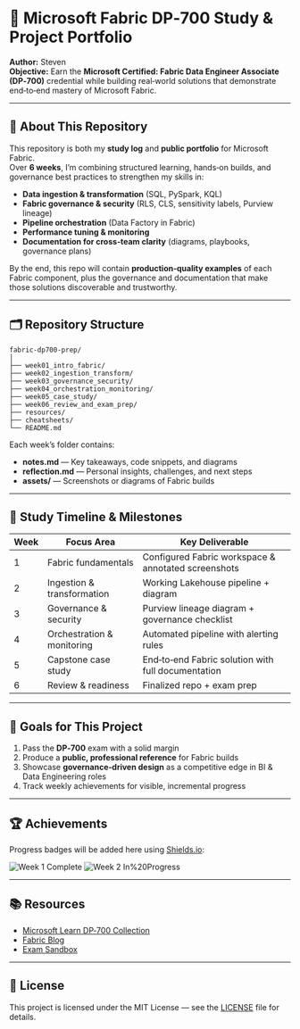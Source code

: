 # 🚀 Microsoft Fabric DP‑700 Study & Project Portfolio

**Author:** Steven  
**Objective:** Earn the **Microsoft Certified: Fabric Data Engineer Associate (DP‑700)** credential while building real‑world solutions that demonstrate end‑to‑end mastery of Microsoft Fabric.

---

## 📌 About This Repository

This repository is both my **study log** and **public portfolio** for Microsoft Fabric.  
Over **6 weeks**, I’m combining structured learning, hands‑on builds, and governance best practices to strengthen my skills in:

- **Data ingestion & transformation** (SQL, PySpark, KQL)
- **Fabric governance & security** (RLS, CLS, sensitivity labels, Purview lineage)
- **Pipeline orchestration** (Data Factory in Fabric)
- **Performance tuning & monitoring**
- **Documentation for cross‑team clarity** (diagrams, playbooks, governance plans)

By the end, this repo will contain **production‑quality examples** of each Fabric component, plus the governance and documentation that make those solutions discoverable and trustworthy.

---

## 🗂 Repository Structure
```
fabric-dp700-prep/ 
│ 
├── week01_intro_fabric/ 
├── week02_ingestion_transform/ 
├── week03_governance_security/ 
├── week04_orchestration_monitoring/ 
├── week05_case_study/ 
├── week06_review_and_exam_prep/ 
├── resources/ 
├── cheatsheets/ 
└── README.md
```

Each week’s folder contains:
- **notes.md** — Key takeaways, code snippets, and diagrams
- **reflection.md** — Personal insights, challenges, and next steps
- **assets/** — Screenshots or diagrams of Fabric builds

---

## 📆 Study Timeline & Milestones

| Week | Focus Area | Key Deliverable |
|------|------------|-----------------|
| 1 | Fabric fundamentals | Configured Fabric workspace & annotated screenshots |
| 2 | Ingestion & transformation | Working Lakehouse pipeline + diagram |
| 3 | Governance & security | Purview lineage diagram + governance checklist |
| 4 | Orchestration & monitoring | Automated pipeline with alerting rules |
| 5 | Capstone case study | End‑to‑end Fabric solution with full documentation |
| 6 | Review & readiness | Finalized repo + exam prep |

---

## 🎯 Goals for This Project

1. Pass the **DP‑700** exam with a solid margin  
2. Produce a **public, professional reference** for Fabric builds  
3. Showcase **governance‑driven design** as a competitive edge in BI & Data Engineering roles  
4. Track weekly achievements for visible, incremental progress

---

## 🏆 Achievements

Progress badges will be added here using [Shields.io](https://shields.io/):

![Week 1 Complete](https://img.shields.io/badge/Week%201-Complete-brightgreen)
![Week 2 In%20Progress](https://img.shields.io/badge/Week%202-In%20Progress-blue)

---

## 📚 Resources

- [Microsoft Learn DP‑700 Collection](https://learn.microsoft.com/en-us/certifications/exams/dp-700)
- [Fabric Blog](https://techcommunity.microsoft.com/t5/microsoft-fabric-blog/bg-p/MicrosoftFabricBlog)
- [Exam Sandbox](https://learn.microsoft.com/en-us/certifications/exam-sandbox)

---

## 📄 License

This project is licensed under the MIT License — see the [LICENSE](LICENSE) file for details.

